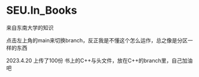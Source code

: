 # SEU.In_Books
来自东南大学的知识

点击左上角的main来切换branch，反正我是不懂这个怎么运作，总之像是分区一样的东西

2023.4.20 上传了100份 书上的C++与头文件，放在C++的branch里，自己加油吧
